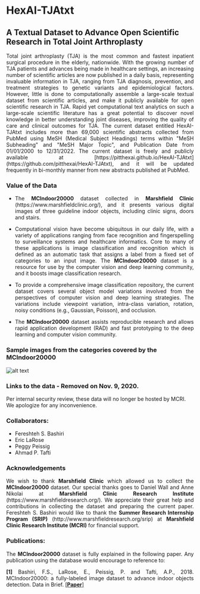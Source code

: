 # HexAI-TJAtxt
## A Textual Dataset to Advance Open Scientific Research in Total Joint Arthroplasty  
<p align="justify">Total joint arthroplasty (TJA) is the most common and fastest inpatient surgical procedure in the elderly, nationwide. With the growing number of TJA patients and advances being made in healthcare settings, an increasing number of scientific articles are now published in a daily basis, representing invaluable information in TJA, ranging from TJA diagnosis, prevention, and treatment strategies to genetic variants and epidemiological factors. However, little is done to computationally assemble a large-scale textual dataset from scientific articles, and make it publicly available for open scientific research in TJA. Rapid yet computational text analytics on such a large-scale scientific literature has a great potential to discover novel knowledge in better understanding joint diseases, improving the quality of care and clinical outcomes for TJA. The current dataset entitled HexAI-TJAtxt includes more than 69,000 scientific abstracts collected from PubMed using MeSH (Medical Subject Headings) terms within "MeSH Subheading" and "MeSH Major Topic", and Publication Date from 01/01/2000 to 12/31/2022. The current dataset is freely and publicly available at [https://pitthexai.github.io/HexAI-TJAtxt](https://github.com/pitthexai/HexAI-TJAtxt), and it will be updated frequently in bi-monthly manner from new abstracts published at PubMed.  </p>

### Value of the Data
+ <p align="justify">The <strong>MCIndoor20000</strong> dataset collected in <strong>Marshfield Clinic</strong> (https://www.marshfieldclinic.org/), and it presents various digital images of three guideline indoor objects, including clinic signs, doors and stairs.</p>
+ <p align="justify">Computational vision have become ubiquitous in our daily life, with a variety of applications ranging from face recognition and fingerspelling to surveillance systems and healthcare informatics. Core to many of these applications is image classification and recognition which is defined as an automatic task that assigns a label from a fixed set of categories to an input image. The <strong>MCIndoor20000</strong> dataset is a resource for use by the computer vision and deep learning community, and it boosts image classification research. </p>
+ <p align="justify">To provide a comprehensive image classification repository, the current dataset covers several object model variations involved from the perspectives of computer vision and deep learning strategies. The variations include viewpoint variation, intra-class variation, rotation, noisy conditions (e.g., Gaussian, Poisson), and occlusion. </p>
+ <p align="justify">The <strong>MCIndoor20000</strong> dataset assists reproducible research and allows rapid application development (RAD) and fast prototyping to the deep learning and computer vision community. </p>

### Sample images from the categories covered by the MCIndoor20000


![alt text](https://github.com/bircatmcri/MCIndoor20000/blob/master/MCIndoor20000.png  "MCIndoor20000")
</p>

### Links to the data - Removed on Nov. 9, 2020.
<p>Per internal security review, these data will no longer be hosted by MCRI.  We apologize for any inconvenience.</p>

### Collaborators:
+ Fereshteh S. Bashiri
+ Eric LaRose
+ Peggy Peissig
+ Ahmad P. Tafti

### Acknowledgements
<p align="justify">We wish to thank <strong>Marshfield Clinic</strong> which allowed us to collect the <strong>MCIndoor20000</strong> dataset. Our special thanks goes to Daniel Wall and Anne Nikolai at <strong>Marshfield Clinic Research Institute</strong> (https://www.marshfieldresearch.org/). We appreciate their great help and contributions in collecting the dataset and preparing the current paper. Fereshteh S. Bashiri would like to thank the <strong>Summer Research Internship Program (SRIP)</strong> (http://www.marshfieldresearch.org/srip) at <strong>Marshfield Clinic Research Institute (MCRI)</strong> for financial support.</p>

### Publications:

<p align="justify">The <strong>MCIndoor20000</strong> dataset is fully explained in the following paper. Any publication using the database would encourage to reference to:
<p align="justify">
<strong>[1]</strong> Bashiri, F.S., LaRose, E., Peissig, P. and Tafti, A.P., 2018. MCIndoor20000: a fully-labeled image dataset to advance indoor objects detection. Data in Brief. <a href="https://www.sciencedirect.com/science/article/pii/S2352340917307424" target="_blank">[<strong>Paper</strong>]</a>
</p>
